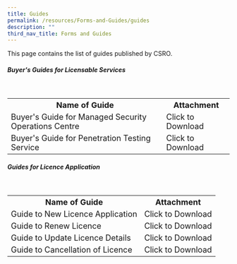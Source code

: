 ```yaml
---
title: Guides
permalink: /resources/Forms-and-Guides/guides
description: ""
third_nav_title: Forms and Guides
---
```

This page contains the list of guides published by CSRO.

##### Buyer's Guides for Licensable Services
<br>
<table>
<tbody><tr>
	<th><b><font size="4.5">Name of Guide</font></b></th>
	<th><b><font size="4.5">Attachment</font></b></th>
<tr>
<td><font size="4.5">Buyer's Guide for Managed Security Operations Centre </font></td>
<td><font size="4.5">Click to Download</font></td>
</tr>
	<tr>
<td><font size="4.5">Buyer's Guide for Penetration Testing Service</font></td>
<td><font size="4.5">Click to Download</font></td>
</tr>
</tbody>
</table>

##### Guides for Licence Application

<br>
<table>
<tbody><tr>
	<th><b><font size="4.5">Name of Guide</font></b></th>
	<th><b><font size="4.5">Attachment</font></b></th>
	<tr>
<td><font size="4.5">Guide to New Licence Application</font></td>
<td><font size="4.5">Click to Download</font></td>
</tr>
	<tr>
<td><font size="4.5">Guide to Renew Licence </font></td>
<td><font size="4.5">Click to Download</font></td>
</tr>
	<tr>
<td><font size="4.5">Guide to Update Licence Details</font></td>
<td><font size="4.5">Click to Download</font></td>
</tr>
		<tr>
<td><font size="4.5">Guide to Cancellation of Licence</font></td>
<td><font size="4.5">Click to Download</font></td>
</tr>
</tbody>
</table>